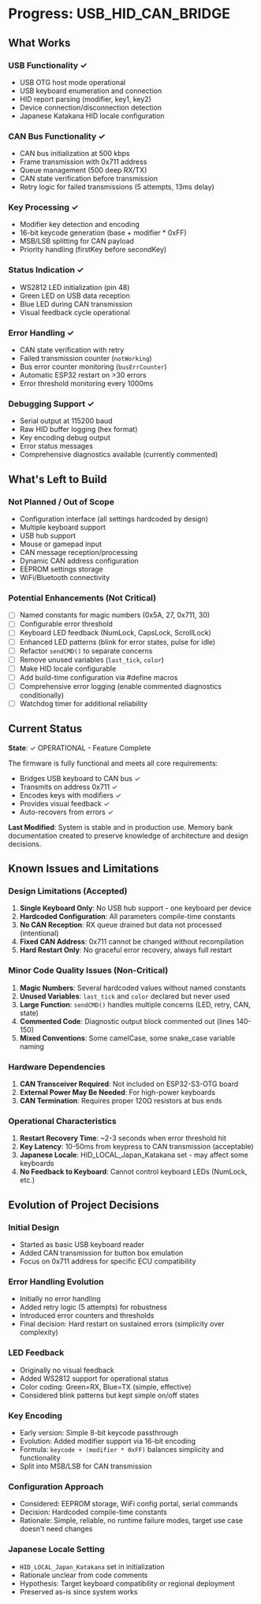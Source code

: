# Progress: USB_HID_CAN_BRIDGE

## What Works

### USB Functionality ✓
- USB OTG host mode operational
- USB keyboard enumeration and connection
- HID report parsing (modifier, key1, key2)
- Device connection/disconnection detection
- Japanese Katakana HID locale configuration

### CAN Bus Functionality ✓
- CAN bus initialization at 500 kbps
- Frame transmission with 0x711 address
- Queue management (500 deep RX/TX)
- CAN state verification before transmission
- Retry logic for failed transmissions (5 attempts, 13ms delay)

### Key Processing ✓
- Modifier key detection and encoding
- 16-bit keycode generation (base + modifier * 0xFF)
- MSB/LSB splitting for CAN payload
- Priority handling (firstKey before secondKey)

### Status Indication ✓
- WS2812 LED initialization (pin 48)
- Green LED on USB data reception
- Blue LED during CAN transmission
- Visual feedback cycle operational

### Error Handling ✓
- CAN state verification with retry
- Failed transmission counter (`notWorking`)
- Bus error counter monitoring (`busErrCounter`)
- Automatic ESP32 restart on >30 errors
- Error threshold monitoring every 1000ms

### Debugging Support ✓
- Serial output at 115200 baud
- Raw HID buffer logging (hex format)
- Key encoding debug output
- Error status messages
- Comprehensive diagnostics available (currently commented)

## What's Left to Build

### Not Planned / Out of Scope
- Configuration interface (all settings hardcoded by design)
- Multiple keyboard support
- USB hub support
- Mouse or gamepad input
- CAN message reception/processing
- Dynamic CAN address configuration
- EEPROM settings storage
- WiFi/Bluetooth connectivity

### Potential Enhancements (Not Critical)
- [ ] Named constants for magic numbers (0x5A, 27, 0x711, 30)
- [ ] Configurable error threshold
- [ ] Keyboard LED feedback (NumLock, CapsLock, ScrollLock)
- [ ] Enhanced LED patterns (blink for error states, pulse for idle)
- [ ] Refactor `sendCMD()` to separate concerns
- [ ] Remove unused variables (`last_tick`, `color`)
- [ ] Make HID locale configurable
- [ ] Add build-time configuration via #define macros
- [ ] Comprehensive error logging (enable commented diagnostics conditionally)
- [ ] Watchdog timer for additional reliability

## Current Status

**State**: ✓ OPERATIONAL - Feature Complete

The firmware is fully functional and meets all core requirements:
- Bridges USB keyboard to CAN bus ✓
- Transmits on address 0x711 ✓  
- Encodes keys with modifiers ✓
- Provides visual feedback ✓
- Auto-recovers from errors ✓

**Last Modified**: System is stable and in production use. Memory bank documentation created to preserve knowledge of architecture and design decisions.

## Known Issues and Limitations

### Design Limitations (Accepted)
1. **Single Keyboard Only**: No USB hub support - one keyboard per device
2. **Hardcoded Configuration**: All parameters compile-time constants
3. **No CAN Reception**: RX queue drained but data not processed (intentional)
4. **Fixed CAN Address**: 0x711 cannot be changed without recompilation
5. **Hard Restart Only**: No graceful error recovery, always full restart

### Minor Code Quality Issues (Non-Critical)
1. **Magic Numbers**: Several hardcoded values without named constants
2. **Unused Variables**: `last_tick` and `color` declared but never used
3. **Large Function**: `sendCMD()` handles multiple concerns (LED, retry, CAN, state)
4. **Commented Code**: Diagnostic output block commented out (lines 140-150)
5. **Mixed Conventions**: Some camelCase, some snake_case variable naming

### Hardware Dependencies
1. **CAN Transceiver Required**: Not included on ESP32-S3-OTG board
2. **External Power May Be Needed**: For high-power keyboards
3. **CAN Termination**: Requires proper 120Ω resistors at bus ends

### Operational Characteristics
1. **Restart Recovery Time**: ~2-3 seconds when error threshold hit
2. **Key Latency**: 10-50ms from keypress to CAN transmission (acceptable)
3. **Japanese Locale**: HID_LOCAL_Japan_Katakana set - may affect some keyboards
4. **No Feedback to Keyboard**: Cannot control keyboard LEDs (NumLock, etc.)

## Evolution of Project Decisions

### Initial Design
- Started as basic USB keyboard reader
- Added CAN transmission for button box emulation
- Focus on 0x711 address for specific ECU compatibility

### Error Handling Evolution
- Initially no error handling
- Added retry logic (5 attempts) for robustness
- Introduced error counters and thresholds
- Final decision: Hard restart on sustained errors (simplicity over complexity)

### LED Feedback
- Originally no visual feedback
- Added WS2812 support for operational status
- Color coding: Green=RX, Blue=TX (simple, effective)
- Considered blink patterns but kept simple on/off states

### Key Encoding
- Early version: Simple 8-bit keycode passthrough
- Evolution: Added modifier support via 16-bit encoding
- Formula: `keycode + (modifier * 0xFF)` balances simplicity and functionality
- Split into MSB/LSB for CAN transmission

### Configuration Approach
- Considered: EEPROM storage, WiFi config portal, serial commands
- Decision: Hardcoded compile-time constants
- Rationale: Simple, reliable, no runtime failure modes, target use case doesn't need changes

### Japanese Locale Setting
- `HID_LOCAL_Japan_Katakana` set in initialization
- Rationale unclear from code comments
- Hypothesis: Target keyboard compatibility or regional deployment
- Preserved as-is since system works

